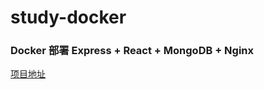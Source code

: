 # study-docker

### Docker 部署 Express + React + MongoDB + Nginx

[项目地址](https://github.com/zhuanglong/study-docker/tree/express+react+mongodb+nginx)